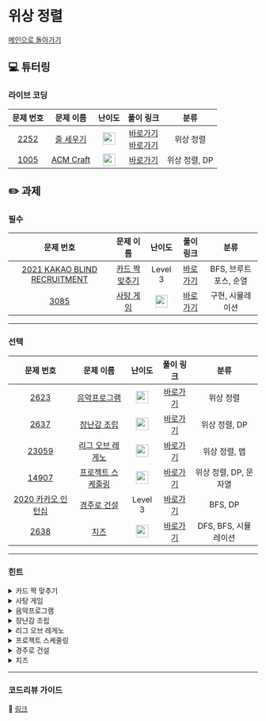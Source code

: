 # 위상 정렬

[메인으로 돌아가기](https://github.com/Altu-Bitu/Notice)

## 💻 튜터링

### 라이브 코딩

|문제 번호|문제 이름|난이도|풀이 링크|분류|
| :-----: | :-----: | :-----: | :-----: | :-----: |
|<a href="https://www.acmicpc.net/problem/2252" target="_blank">2252</a>|<a href="https://www.acmicpc.net/problem/2252" target="_blank">줄 세우기</a>|<img height="25px" width="25px" src="https://static.solved.ac/tier_small/13.svg"/>|[바로가기](https://github.com/Altu-Bitu/Notice/blob/main/12%EC%9B%94%2007%EC%9D%BC%20-%20%EC%9C%84%EC%83%81%20%EC%A0%95%EB%A0%AC/%EB%9D%BC%EC%9D%B4%EB%B8%8C%20%EC%BD%94%EB%94%A9/2252.cpp)</br>[바로가기](https://github.com/Altu-Bitu/Notice/blob/main/12%EC%9B%94%2007%EC%9D%BC%20-%20%EC%9C%84%EC%83%81%20%EC%A0%95%EB%A0%AC/%EB%9D%BC%EC%9D%B4%EB%B8%8C%20%EC%BD%94%EB%94%A9/2252_dfs.cpp)|위상 정렬|
|<a href="https://www.acmicpc.net/problem/1005" target="_blank">1005</a>|<a href="https://www.acmicpc.net/problem/1005" target="_blank">ACM Craft</a>|<img height="25px" width="25px" src="https://static.solved.ac/tier_small/13.svg"/>|[바로가기](https://github.com/Altu-Bitu/Notice/blob/main/12%EC%9B%94%2007%EC%9D%BC%20-%20%EC%9C%84%EC%83%81%20%EC%A0%95%EB%A0%AC/%EB%9D%BC%EC%9D%B4%EB%B8%8C%20%EC%BD%94%EB%94%A9/1005.cpp)|위상 정렬, DP|

## ✏️ 과제

### 필수
|문제 번호|문제 이름|난이도|풀이 링크|분류|
| :-----: | :-----: | :-----: | :-----: | :-----: |
|<a href="https://programmers.co.kr/learn/courses/30/lessons/72415" target="_blank">2021 KAKAO BLIND RECRUITMENT</a>|<a href="https://programmers.co.kr/learn/courses/30/lessons/72415" target="_blank">카드 짝 맞추기</a>|Level 3|[바로가기](https://github.com/Altu-Bitu/Notice/blob/main/12%EC%9B%94%2007%EC%9D%BC%20-%20%EC%9C%84%EC%83%81%20%EC%A0%95%EB%A0%AC/%EA%B3%BC%EC%A0%9C/cardMatch.cpp)|BFS, 브루트 포스, 순열|
|<a href="https://www.acmicpc.net/problem/3085" target="_blank">3085</a>|<a href="https://www.acmicpc.net/problem/3085" target="_blank">사탕 게임</a>|<img height="25px" width="25px" src="https://static.solved.ac/tier_small/8.svg"/>|[바로가기](https://github.com/Altu-Bitu/Notice/blob/main/12%EC%9B%94%2007%EC%9D%BC%20-%20%EC%9C%84%EC%83%81%20%EC%A0%95%EB%A0%AC/%EA%B3%BC%EC%A0%9C/3085.cpp)|구현, 시뮬레이션|

---

### 선택

|문제 번호|문제 이름|난이도|풀이 링크|분류|
| :-----: | :-----: | :-----: | :-----: | :-----: |
|<a href="https://www.acmicpc.net/problem/2623" target="_blank">2623</a>|<a href="https://www.acmicpc.net/problem/2623" target="_blank">음악프로그램</a>|<img height="25px" width="25px" src="https://static.solved.ac/tier_small/14.svg"/>|[바로가기](https://github.com/Altu-Bitu/Notice/blob/main/12%EC%9B%94%2007%EC%9D%BC%20-%20%EC%9C%84%EC%83%81%20%EC%A0%95%EB%A0%AC/%EA%B3%BC%EC%A0%9C/2623.cpp)|위상 정렬|
|<a href="https://www.acmicpc.net/problem/2637" target="_blank">2637</a>|<a href="https://www.acmicpc.net/problem/2637" target="_blank">장난감 조립</a>|<img height="25px" width="25px" src="https://static.solved.ac/tier_small/14.svg"/>|[바로가기](https://github.com/Altu-Bitu/Notice/blob/main/12%EC%9B%94%2007%EC%9D%BC%20-%20%EC%9C%84%EC%83%81%20%EC%A0%95%EB%A0%AC/%EA%B3%BC%EC%A0%9C/2637.cpp)|위상 정렬, DP|
|<a href="https://www.acmicpc.net/problem/23059" target="_blank">23059</a>|<a href="https://www.acmicpc.net/problem/23059" target="_blank">리그 오브 레게노</a>|<img height="25px" width="25px" src="https://static.solved.ac/tier_small/14.svg"/>|[바로가기](https://github.com/Altu-Bitu/Notice/blob/main/12%EC%9B%94%2007%EC%9D%BC%20-%20%EC%9C%84%EC%83%81%20%EC%A0%95%EB%A0%AC/%EA%B3%BC%EC%A0%9C/23059.cpp)|위상 정렬, 맵|
|<a href="https://www.acmicpc.net/problem/14907" target="_blank">14907</a>|<a href="https://www.acmicpc.net/problem/14907" target="_blank">프로젝트 스케줄링</a>|<img height="25px" width="25px" src="https://static.solved.ac/tier_small/14.svg"/>|[바로가기](https://github.com/Altu-Bitu/Notice/blob/main/12%EC%9B%94%2007%EC%9D%BC%20-%20%EC%9C%84%EC%83%81%20%EC%A0%95%EB%A0%AC/%EA%B3%BC%EC%A0%9C/14907.cpp)|위상 정렬, DP, 문자열|
|<a href="https://programmers.co.kr/learn/courses/30/lessons/67259" target="_blank">2020 카카오 인턴십</a>|<a href="https://programmers.co.kr/learn/courses/30/lessons/67259" target="_blank">경주로 건설</a>|Level 3|[바로가기](https://github.com/Altu-Bitu/Notice/blob/main/12%EC%9B%94%2007%EC%9D%BC%20-%20%EC%9C%84%EC%83%81%20%EC%A0%95%EB%A0%AC/%EA%B3%BC%EC%A0%9C/buildRaceRoad.cpp)|BFS, DP|
|<a href="https://www.acmicpc.net/problem/2638" target="_blank">2638</a>|<a href="https://www.acmicpc.net/problem/2638" target="_blank">치즈</a>|<img height="25px" width="25px" src="https://static.solved.ac/tier_small/12.svg"/>|[바로가기](https://github.com/Altu-Bitu/Notice/blob/main/12%EC%9B%94%2007%EC%9D%BC%20-%20%EC%9C%84%EC%83%81%20%EC%A0%95%EB%A0%AC/%EA%B3%BC%EC%A0%9C/2638.cpp)|DFS, BFS, 시뮬레이션|

---

### 힌트
<details>
<summary>카드 짝 맞추기</summary>
<div markdown="1">
&nbsp;&nbsp;&nbsp;&nbsp;카드의 양이 많지 않아요. 가능한 모든 카드 순서에 따라 커서 이동 횟수를 계산해도 괜찮아요. 각 카드는 2개의 카드가 한 쌍을 이루니 둘 중 어떤 카드를 먼저 뒤집을 지도 결정해야해요. 카드 순서를 정하는건 순열로 구할 수 있을거고, 한 쌍의 카드에서 어떤 카드를 먼저 뒤집을 지는 0 또는 1의 비트로 나타낼 수 있어요.
</div>
</details>

<details>
<summary>사탕 게임</summary>
<div markdown="1">
&nbsp;&nbsp;&nbsp;&nbsp;범위가 크지 않으니 바꿀 수 있는 사탕을 하나하나 다 바꿔봐도 좋아요. 각 행과 열에서 먹을 수 있는 사탕의 수를 세는게 중요하겠네요.
</div>
</details>

<details>
<summary>음악프로그램</summary>
<div markdown="1">
&nbsp;&nbsp;&nbsp;&nbsp;그래프가 주어지는 것이 아니네요! 입력을 통해 그래프를 만드는 것이 중요해 보여요. 
</div>
</details>

<details>
<summary>장난감 조립</summary>
<div markdown="1">
&nbsp;&nbsp;&nbsp;&nbsp;각 부품마다 필요한 부품을 저장하는 것이 중요해요. 중간 부품의 개수가 아닌 기본 부품의 개수를 저장해야 한다는 걸 주의해야 해요. 어떤 부품이 기본 부품이 될까요?
</div>
</details>

<details>
<summary>리그 오브 레게노</summary>
<div markdown="1">
&nbsp;&nbsp;&nbsp;&nbsp;문자열을 인덱스로 그래프 관계를 정의하기 위해 사용해야 할 컨테이너가 무엇인지는 파악하셨을 거예요. 위상정렬은 여러가지 결과가 가능하다 했었죠! 하지만 이 문제는 스폐셜 저지가 걸려있지 않기 때문에 문제에서 원하는 순서대로 출력하는 것이 중요해요. 더불어 시간 관리도 까다로운 문제예요. 컨테이너 사용 시, 정렬을 해 줄 필요는 없으니까 이를 없앤 새로운 컨테이너를 사용해 보면 어떨까요?
</div>
</details>

<details>
<summary>프로젝트 스케줄링</summary>
<div markdown="1">
&nbsp;&nbsp;&nbsp;&nbsp;비슷한 문제를 풀었으니 어떻게 풀어야 할지 감이 오실 것 같아요. 주의해야 할 점은 입력이네요! 이전 정점이 주어지지 않을 수 있으니 어떻게 입력 받아야 할까요? 더불어 마지막 정점은 한 개라는 보장이 없으니, 모든 작업을 하는 경우를 어떻게 처리해야 할지도 신경 써야 해요.
</div>
</details>

<details>
<summary>경주로 건설</summary>
<div markdown="1">
&nbsp;&nbsp;&nbsp;&nbsp;하나의 위치에 대해 자동차가 진입할 수 있는 방향은 4개예요. 방향에 따른 건설 비용의 차이가 있으니 자동차가 어떤 방향에서 온 것인지 알아둬야 해요.
'+' 모양의 길이 있다고 할게요. 목표지점은 남쪽이고, 서쪽에 있는 차(A)와 북쪽에 있는 차(B)가 있어요. A의 건설 비용은 300이고, B의 건설 비용은 400이에요. 당장은 A가 더 적은 비용으로 경주로를 건설할 수 있지만, 중앙을 거쳐 남쪽으로 가기 위해 코너를 만들어야 하고, 비용은 1000이 될거예요. B는 코너를 만들 필요가 없으니 비용은 600이 되겠네요. 당장은 비효율적으로 보여도 모든 방향에 대한 비용을 기억해두세요!
</div>
</details>

<details>
<summary>치즈</summary>
<div markdown="1">
&nbsp;&nbsp;&nbsp;&nbsp;치즈가 없는 공간이라고 해도 외부 공기와 접촉한 곳과 아닌 곳의 차이가 있어요. 외부 공간과 내부 공간을 어떻게 구분해야 할까요? 치즈가 녹다보면 새로운 외부 공간이 생기기도 할거예요. 각각의 시간마다 녹을 수 있는 치즈들은 모두 동시에 녹아야 한다는 것 잊지 마세요.
</div>
</details>

---

### 코드리뷰 가이드

🔗 [링크](https://www.notion.so/1207-18e65b231dda4790929381d65dc4663c)

